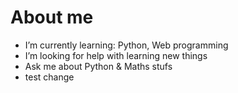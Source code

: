 # About me

<!--
- I’m currently working on ...
- How to reach me: ...
- I’m looking to collaborate on ...
-->
- I’m currently learning: Python, Web programming
- I’m looking for help with learning new things
- Ask me about Python & Maths stufs
- test change